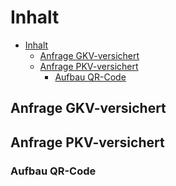 # Inhalt

- [Inhalt](#inhalt)
  - [Anfrage GKV-versichert](#anfrage-gkv-versichert)
  - [Anfrage PKV-versichert](#anfrage-pkv-versichert)
    - [Aufbau QR-Code](#aufbau-qr-code)

## Anfrage GKV-versichert

## Anfrage PKV-versichert

### Aufbau QR-Code
